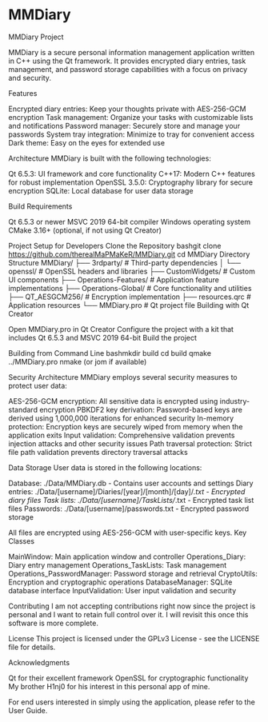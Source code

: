 # MMDiary
MMDiary Project


MMDiary is a secure personal information management application written in C++ using the Qt framework. It provides encrypted diary entries, task management, and password storage capabilities with a focus on privacy and security.



Features

Encrypted diary entries: Keep your thoughts private with AES-256-GCM encryption
Task management: Organize your tasks with customizable lists and notifications
Password manager: Securely store and manage your passwords
System tray integration: Minimize to tray for convenient access
Dark theme: Easy on the eyes for extended use

Architecture
MMDiary is built with the following technologies:

Qt 6.5.3: UI framework and core functionality
C++17: Modern C++ features for robust implementation
OpenSSL 3.5.0: Cryptography library for secure encryption
SQLite: Local database for user data storage

Build Requirements

Qt 6.5.3 or newer
MSVC 2019 64-bit compiler
Windows operating system
CMake 3.16+ (optional, if not using Qt Creator)

Project Setup for Developers
Clone the Repository
bashgit clone https://github.com/therealMaPMaKeR/MMDiary.git
cd MMDiary
Directory Structure
MMDiary/
├── 3rdparty/            # Third-party dependencies
│   └── openssl/         # OpenSSL headers and libraries
├── CustomWidgets/       # Custom UI components
├── Operations-Features/ # Application feature implementations
├── Operations-Global/   # Core functionality and utilities
├── QT_AESGCM256/        # Encryption implementation
├── resources.qrc        # Application resources
└── MMDiary.pro          # Qt project file
Building with Qt Creator

Open MMDiary.pro in Qt Creator
Configure the project with a kit that includes Qt 6.5.3 and MSVC 2019 64-bit
Build the project

Building from Command Line
bashmkdir build
cd build
qmake ../MMDiary.pro
nmake (or jom if available)


Security Architecture
MMDiary employs several security measures to protect user data:

AES-256-GCM encryption: All sensitive data is encrypted using industry-standard encryption
PBKDF2 key derivation: Password-based keys are derived using 1,000,000 iterations for enhanced security
In-memory protection: Encryption keys are securely wiped from memory when the application exits
Input validation: Comprehensive validation prevents injection attacks and other security issues
Path traversal protection: Strict file path validation prevents directory traversal attacks

Data Storage
User data is stored in the following locations:

Database: ./Data/MMDiary.db - Contains user accounts and settings
Diary entries: ./Data/[username]/Diaries/[year]/[month]/[day]/*.txt - Encrypted diary files
Task lists: ./Data/[username]/TaskLists/*.txt - Encrypted task list files
Passwords: ./Data/[username]/passwords.txt - Encrypted password storage

All files are encrypted using AES-256-GCM with user-specific keys.
Key Classes

MainWindow: Main application window and controller
Operations_Diary: Diary entry management
Operations_TaskLists: Task management
Operations_PasswordManager: Password storage and retrieval
CryptoUtils: Encryption and cryptographic operations
DatabaseManager: SQLite database interface
InputValidation: User input validation and security

Contributing
I am not accepting contributions right now since the project is personal and I want to retain full control over it.
I will revisit this once this software is more complete.

License
This project is licensed under the GPLv3 License - see the LICENSE file for details.

Acknowledgments

Qt for their excellent framework
OpenSSL for cryptographic functionality
My brother H1nj0 for his interest in this personal app of mine.


For end users interested in simply using the application, please refer to the User Guide.
